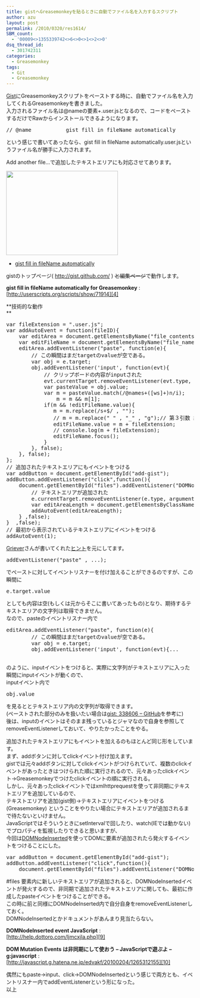```yaml
---
title: gistへGreasemonkeyを貼るときに自動でファイル名を入力するスクリプト
author: azu
layout: post
permalink: /2010/0320/res1614/
SBM_count:
  - '00009<>1355339742<>6<>0<>1<>2<>0'
dsq_thread_id:
  - 301742311
categories:
  - Greasemonkey
tags:
  - Git
  - Greasemonkey
---
```

[Gist][1]にGreasemonkeyスクリプトをペーストする時に、自動でファイル名を入力してくれるGreasemonkeyを書きました。  
入力されるファイル名は@nameの要素+.user.jsとなるので、コードをペーストするだけでRawからインストールできるようになります。

<pre id="source">// @name           gist fill in fileName automatically</pre>

という感じで書いてあったなら、gist fill in fileName automatically.user.jsというファイル名が勝手に入力されます。

Add another file…で追加したテキストエリアにも対応させてあります。

[<img class="aligncenter size-medium wp-image-1615" title="sshot-2010-03-20-1" src="https://efcl.info/wp-content/uploads/2010/03/sshot-2010-03-20-1-300x226.png" alt="" width="300" height="226" />][2]

*   [gist fill in fileName automatically][3]

gistのトップページ( http://gist.github.com/ ) <span style="text-decoration: line-through;">と編集ページ</span>で動作します。

**gist fill in fileName automatically for Greasemonkey**
:   [http://userscripts.org/scripts/show/71914][4]

<!--more-->

**技術的な動作  
**

<pre class="brush:javascript;">var fileExtension = ".user.js";
var addAutoEvent = function(fileID){
    var editArea = document.getElementsByName("file_contents&#91;gistfile"+fileID+"&#93;")&#91;0&#93;;
    var editFileName = document.getElementsByName("file_name&#91;gistfile"+fileID+"&#93;")&#91;0&#93;;
    editArea.addEventListener("paste", function(e){
        // この瞬間はまだtargetのvalueが空である。
        var obj = e.target;
        obj.addEventListener('input', function(evt){
            // クリップボードの内容がinputされた
            evt.currentTarget.removeEventListener(evt.type, arguments.callee, false);
            var pasteValue = obj.value;
            var m = pasteValue.match(/@names+(&#91;ws&#93;+)n/i);
                m = m && m&#91;1&#93;;
            if(m && !editFileName.value){
               m = m.replace(/s+$/ , "");
               // m = m.replace(" " , "_" , "g");// 第３引数 繰り返し
               editFileName.value = m + fileExtension;
               // console.log(m + fileExtension);
               editFileName.focus();
            }
        }, false);
    }, false);
};
// 追加されたテキストエリアにもイベントをつける
var addButton = document.getElementById("add-gist");
addButton.addEventListener("click",function(){
    document.getElementById("files").addEventListener("DOMNodeInserted",function(e) {
        // テキストエリアが追加された         
        e.currentTarget.removeEventListener(e.type, arguments.callee, false);
        var editAreaLength = document.getElementsByClassName("file").length;
        addAutoEvent(editAreaLength);
    } ,false);
}  ,false);
// 最初から表示されているテキストエリアにイベントをつける
addAutoEvent(1);</pre>

[Griever][5]さんが書いてくれた[ヒント][6]を元にしてます。

<pre>addEventListener("paste" , ...);
</pre>

でペーストに対してイベントリスナーを付け加えることができるのですが、この瞬間に

<pre>e.target.value
</pre>

としても内容は空(もしくは元からそこに書いてあったもの)となり、期待するテキストエリアの文字列は取得できません。  
なので、pasteのイベントリスナー内で

<pre>editArea.addEventListener("paste", function(e){
        // この瞬間はまだtargetのvalueが空である。
        var obj = e.target;
        obj.addEventListener('input', function(evt){...

</pre>

のように、inputイベントをつけると、実際に文字列がテキストエリアに入った瞬間にinputイベントが動くので、  
inputイベント内で

<pre>obj.value
</pre>

を見るととテキストエリア内の文字列が取得できます。  
(ペーストされた部分のみを扱いたい場合は[gist: 338606 &#8211; GitHub][7]を参考に)  
後は、inputのイベントはそのまま残っているとジャマなので自身を参照してremoveEventListenerしておいて、やりたかったことをやる。

追加されたテキストエリアにもイベントを加えるのもほとんど同じ形をしています。  
まず、addボタンに対してclickイベント付け加えます。  
gistでは元々addボタンに対してclickイベントがつけられていて、複数のclickイベントがあったときはつけられた順に実行されるので、元々あったclickイベント→Greasemonkeyでつけたclickイベントの順に実行される。  
しかし、元々あったclickイベントではxmlhttprequestを使って非同期にテキストエリアを追加しているので、  
テキストエリアを追加(gist側)→テキストエリアにイベントをつける(Greasemonkey) ということをやりたい場合にテキストエリアが追加されるまで待たないといけません。  
JavaScriptではそういうときにsetIntervalで回したり、watch(IEでは動かない)でプロパティを監視したりできると思いますが、  
今回は[DOMNodeInserted][8]を使ってDOMに要素が追加されたら発火するイベントをつけることにした。

<pre>var addButton = document.getElementById("add-gist");
addButton.addEventListener("click",function(){
    document.getElementById("files").addEventListener("DOMNodeInserted",function(e) { ...
</pre>

#files 要素内に新しいテキストエリアが追加されると、DOMNodeInsertedイベントが発火するので、非同期で追加されたテキストエリアに関しても、最初に作成したpasteイベントをつけることができる。  
この時に前と同様にDOMNodeInserted内で自分自身をremoveEventListenerしておく。  
DOMNodeInsertedとかドキュメントがあんまり見当たらない。

**DOMNodeInserted event JavaScript**
:   [http://help.dottoro.com/ljmcxjla.php][9]

**DOM Mutation Events は非同期にして使おう &#8211; JavaScriptで遊ぶよ &#8211; g:javascript**
:   [http://javascript.g.hatena.ne.jp/edvakf/20100204/1265312155][10]

偶然にもpaste→input、click→DOMNodeInsertedという感じで両方とも、イベントリスナー内でaddEventListenerという形になった。  
以上

 [1]: http://gist.github.com/
 [2]: https://efcl.info/wp-content/uploads/2010/03/sshot-2010-03-20-1.png
 [3]: http://userscripts.org/scripts/show/71914
 [4]: http://userscripts.org/scripts/show/71914 "gist fill in fileName automatically for Greasemonkey"
 [5]: http://twitter.com/Griever2
 [6]: http://twitter.com/Griever2/statuses/10767886150
 [7]: http://gist.github.com/338606
 [8]: https://developer.mozilla.org/ja/DOM_Events#DOMNodeInserted
 [9]: http://help.dottoro.com/ljmcxjla.php "DOMNodeInserted event JavaScript"
 [10]: http://javascript.g.hatena.ne.jp/edvakf/20100204/1265312155 "DOM Mutation Events は非同期にして使おう - JavaScriptで遊ぶよ - g:javascript"
